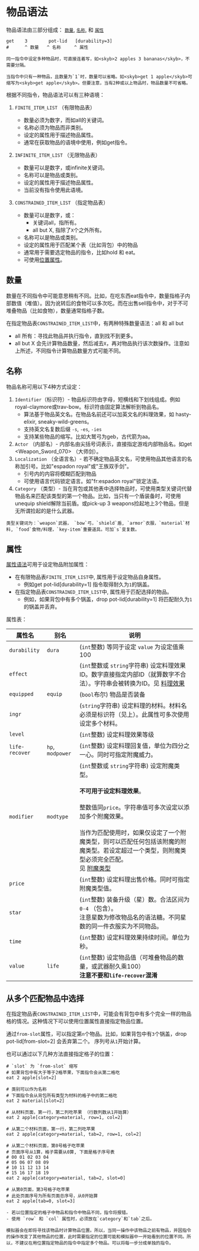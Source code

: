 # 物品语法

物品语法由三部分组成： [`数量`](#数量), [`名称`](#名称), 和 [`属性`](#属性)

```skybook
get    3        pot-lid   [durability=3]
#      ^ 数量   ^ 名称     ^ 属性
```

```admonish tip
同一指令中设定多种物品时，可直接连着写，如<skyb>2 apples 3 bananas</skyb>，不需要分隔。

当指令中只有一种物品，且数量为`1`时，数量可以省略。如<skyb>get 1 apple</skyb>可缩写为<skyb>get apple</skyb>。但要注意，当有2种或以上物品时，物品数量不可省略。
```

根据不同指令，物品语法可以有三种语境：

1. `FINITE_ITEM_LIST` （有限物品表）
   - 数量必须为数字，而如<skyb>all</skyb>的关键词。
   - 名称必须为物品而非类别。
   - 设定的属性用于描述物品属性。
   - 通常在获取物品的语境中使用，例如<skyb>get</skyb>指令。

2. `INFINITE_ITEM_LIST` （无限物品表）
   - 数量可以是数字，或<skyb>infinite</skyb>关键词。
   - 名称可以是物品或类别。
   - 设定的属性用于描述物品属性。
   - 当前没有指令使用此语境。

3. `CONSTRAINED_ITEM_LIST` （指定物品表）
   - 数量可以是数字，或：
     - 关键词<skyb>all</skyb>，指所有。
     - <skyb>all but X</skyb>, 指除了`X`个之外所有。
   - 名称可以是物品或类别。
   - 设定的属性用于匹配某个表（比如背包）中的物品
   - 通常用于需要选定物品的指令，比如<skyb>hold</skyb> 和 <skyb>eat</skyb>。
   - 可使用[位置属性](#从多个匹配物品中选择)。


## 数量

数量在不同指令中可能意思稍有不同。比如，在吃东西<skyb>eat</skyb>指令中，数量指格子内部数值（堆值）。因为讹转后的食物可以多次吃。而在出售<skyb>sell</skyb>指令中，对于不可堆叠物品（比如食物），数量通常指格子数。


在指定物品表`CONSTRAINED_ITEM_LIST`中，有两种特殊数量语法：<skyb>all</skyb> 和 <skyb>all but</skyb>
- <skyb>all</skyb> 所有：寻找此物品并执行指令，直到找不到更多。
- <skyb>all but X</skyb> 会先计算物品数量，然后减去`X`，再对物品执行该次数操作。注意如上所述，不同指令计算物品数量方式可能不同。

## 名称

物品名称可用以下4种方式设定：

1. `Identifier`（标识符）-
   物品标识符由字母，短横线和下划线组成。例如<skyb>royal-claymore</skyb>或<skyb>trav-bow</skyb>。标识符由固定算法解析到物品名。
   - 算法基于物品英文名。在物品名前还可以加英文名的料理效果，如 <skyb>hasty-elixir</skyb>, <skyb>sneaky-wild-greens</skyb>。
   - 支持英文名复数后缀 `-s`, `-es`, `-ies`
   - 支持某些物品的缩写。比如大鹫弓为<skyb>geb</skyb>，古代箭为<skyb>aa</skyb>。
2. `Actor` （内部名）-
   内部名由尖括号词表示，直接指定游戏内部物品名。如<skyb>get <Weapon_Sword_070></skyb> （大师剑）。
3. `Localization` （全语言名）-
   若不确定物品英文名，可使用物品其他语言的名称加引号。比如<skyb>"espadon royal"</skyb>或<skyb>"王族双手剑"</skyb>。
   - 引号内的内容将模糊匹配到物品
   - 可使用语言代码锁定语言。如<skyb>"fr:espadon royal"</skyb>锁定法语。
4. `Category` （类型）-
   当在背包或其他表中选择物品时，可使用类型关键词代替物品名来匹配该类型的第一个物品。比如，当只有一个盾装备时，可使用<skyb>unequip shield</skyb>解除当前盾。或<skyb>pick-up 3 weapons</skyb>捡起地上3个物品，但是无所谓捡起的是什么武器。

```admonish info
类型关键词为：`weapon`武器， `bow`弓，`shield`盾, `armor`衣服，`material`材料, `food`食物/料理，`key-item`重要道具。可加`s`变复数。
```

## 属性
[属性语法](./syntax.md#属性语法)可用于设定物品附加属性：

- 在有限物品表`FINITE_ITEM_LIST`中, 属性用于设定物品自身属性。
  - 例如<skyb>get pot-lid[durability=1]</skyb> 指令取得耐久为`1`的锅盖。
- 在指定物品表`CONSTRAINED_ITEM_LIST`中, 属性用于匹配选择的物品。
  - 例如，如果背包中有多个锅盖，<skyb>drop pot-lid[durability=1]</skyb> 将匹配耐久为`1`的锅盖并丢弃。

属性表：

| 属性名 | 别名 | 说明 |
|-|-|-|
| `durability` | `dura` |(`int`整数) 等同于设定 `value` 为设定值乘 100|
| `effect` | | (`int`整数或 `string`字符串) 设定料理效果ID。数字直接指定内部ID（就算数字不合法）。字符串会被转换为ID。见 [料理效果](../generated/constants.md#cook-effects) |
| `equipped` |`equip` | (`bool`布尔) 物品是否装备 |
| `ingr` | | (`string`字符串) 设定料理的材料。材料名必须是标识符（见上）。此属性可多次使用设定多个材料。 |
| `level`| | (`int`整数) 设定料理效果等级|
| `life-recover`| `hp`, `modpower` | (`int`整数) 设定料理回复值，单位为四分之一心。同时可指定附魔威力。 |
| `modifier` | `modtype` | (`int`整数或 `string`字符串) 设定附魔类型。<br><br>**不可用于设定料理效果**。 <br><br> 整数值同`price`。字符串值可多次设定以添加多个附魔效果。<br><br> 当作为匹配使用时，如果仅设定了一个附魔类型，则可以匹配任何包括该附魔的附魔类型。若设定超过一个类型，则附魔类型必须完全匹配。<br> 见 [附魔类型](../generated/constants.md#weapon-modifiers) |
| `price` | |(`int`整数) 设定料理出售价格。同时可指定附魔类型值。 |
| `star` | | (`int`整数) 装备升级（星）数。合法区间为 `0-4` （包含）。 <br>注意星数为修改物品名的语法糖。不同星数的同一件衣服实为不同物品。 |
| `time` | | (`int`整数) 设定料理效果持续时间。单位为秒。 |
| `value` | `life` | (`int`整数) 设定物品值（可堆叠物品的数量，或武器耐久乘100） <br>**注意不要和`life-recover`混淆** |
  
## 从多个匹配物品中选择
在指定物品表`CONSTRAINED_ITEM_LIST`中，可能会有背包中有多个完全一样的物品格的情况。这种情况下可以使用位置属性直接指定物品位置。

通过`from-slot`属性，可以指定第`n`个物品。比如，如果背包中有`3`个锅盖，<skyb>drop pot-lid[from-slot=2]</skyb> 会丢弃第二个。
序列号从`1`开始计算。

也可以通过以下几种方法直接指定格子的位置：

```skybook
# `slot` 为 `from-slot` 缩写
# 如果背包中有大于等于2格苹果，下面指令会从第二格吃
eat 2 apple[slot=2]

# 类别可以作为名称
# 下面指令会从背包所有类型为材料的格子中的第二格吃
eat 2 material[slot=2]

# 从材料页面，第一行，第二列吃苹果 （行数列数从1开始算）
eat 2 apple[category=material, row=1, col=2]

# 从第二个材料页面，第一行，第二列吃苹果
eat 2 apple[category=material, tab=2, row=1, col=2]

# 从第二个材料页面，第0号格子吃苹果
# 页面序号从1算，格子需要从0算, 下面是格子序号表
# 00 01 02 03 04
# 05 06 07 08 09
# 10 11 12 13 14
# 15 16 17 18 19
eat 2 apple[category=material, tab=2, slot=0]

# 从第0页面，第3号格子吃苹果
# 此处页面序号为所有页面总序号，从0开始算
eat 2 apple[tab=0, slot=3]
```

```admonish note
- 若以位置指定的格子中物品和指令中物品不同，指令将报错。
- 使用 `row` 和 `col` 属性时，必须放在`category`和`tab`之后。
```

```admonish warning
模拟器会在即将寻找该物品时计算物品位置。所以，当同一操作中该物品之前有物品，并因指令的操作改变了其他物品的位置，此时需要指定的位置可能和模拟器中一开始看到的位置不同。所以，不建议在用位置指定物品的指令中指定多个物品。可以将每一步分成单独的指令。
```
